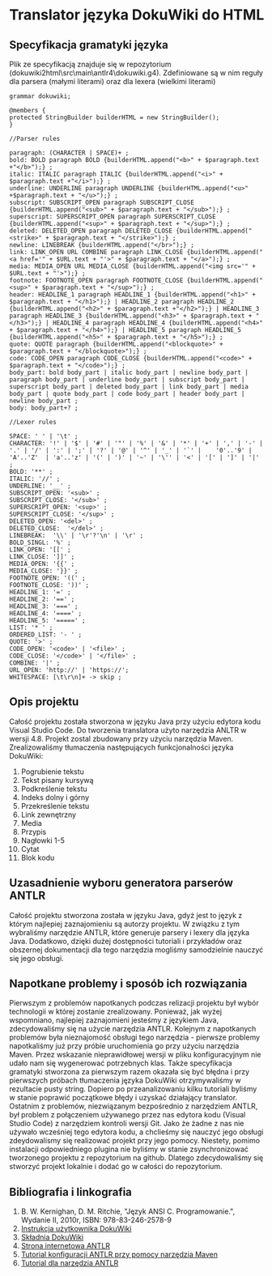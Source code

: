# Translator języka DokuWiki do HTML

## Specyfikacja gramatyki języka
Plik ze specyfikacją znajduje się w repozytorium (dokuwiki2html\src\main\antlr4\dokuwiki.g4). Zdefiniowane są w nim reguły dla parsera (małymi literami) oraz dla lexera (wielkimi literami)

```
grammar dokuwiki;

@members {
protected StringBuilder builderHTML = new StringBuilder();
}

//Parser rules

paragraph: (CHARACTER | SPACE)+ ;
bold: BOLD paragraph BOLD {builderHTML.append("<b>" + $paragraph.text +"</b>");} ;
italic:	ITALIC paragraph ITALIC {builderHTML.append("<i>" + $paragraph.text +"</i>");} ;
underline: UNDERLINE paragraph UNDERLINE {builderHTML.append("<u>" +$paragraph.text + "</u>");} ;
subscript: SUBSCRIPT_OPEN paragraph SUBSCRIPT_CLOSE {builderHTML.append("<sub>" + $paragraph.text + "</sub>");} ;
superscript: SUPERSCRIPT_OPEN paragraph SUPERSCRIPT_CLOSE {builderHTML.append("<sup>" + $paragraph.text + "</sup>");} ;
deleted: DELETED_OPEN paragraph DELETED_CLOSE {builderHTML.append("<strike>" + $paragraph.text + "</strike>");} ;
newline: LINEBREAK {builderHTML.append("</br>");} ;
link: LINK_OPEN URL COMBINE paragraph LINK_CLOSE {builderHTML.append("<a href='" + $URL.text + "'>" + $paragraph.text + "</a>");} ;
media: MEDIA_OPEN URL MEDIA_CLOSE {builderHTML.append("<img src='" + $URL.text + "'>");} ;
footnote: FOOTNOTE_OPEN paragraph FOOTNOTE_CLOSE {builderHTML.append("<sup>" + $paragraph.text + "</sup>");} ;
header:	HEADLINE_1 paragraph HEADLINE_1 {builderHTML.append("<h1>" + $paragraph.text + "</h1>");} | HEADLINE_2 paragraph HEADLINE_2 {builderHTML.append("<h2>" + $paragraph.text +"</h2>");} | HEADLINE_3 paragraph HEADLINE_3 {builderHTML.append("<h3>" + $paragraph.text + "</h3>");} | HEADLINE_4 paragraph HEADLINE_4 {builderHTML.append("<h4>" + $paragraph.text + "</h4>");} | HEADLINE_5 paragraph HEADLINE_5 {builderHTML.append("<h5>" + $paragraph.text + "</h5>");} ;		
quote: QUOTE paragraph {builderHTML.append("<blockquote>" + $paragraph.text + "</blockquote>");} ;
code: CODE_OPEN paragraph CODE_CLOSE {builderHTML.append("<code>" + $paragraph.text + "</code>");} ;
body_part: bold body_part | italic body_part | newline body_part | paragraph body_part | underline body_part | subscript body_part | superscript body_part | deleted body_part | link body_part | media body_part | quote body_part | code body_part | header body_part | newline body_part ;
body: body_part+? ;

//Lexer rules

SPACE: ' ' | '\t' ;
CHARACTER: '!' | '$' | '#' | '"' | '%' | '&' | '*' | '+' | ',' | '-' | '.' | '/' | ':' | ';' | '?' | '@' | '^' | '_' | '`' |    '0'..'9' | 'A'..'Z'  | 'a'..'z' | '(' | ')' | '~' | '\'' | '<' | '[' | ']' | '|' ;
BOLD: '**' ;
ITALIC: '//' ;
UNDERLINE: '__' ;
SUBSCRIPT_OPEN:	'<sub>' ;
SUBSCRIPT_CLOSE: '</sub>' ;
SUPERSCRIPT_OPEN: '<sup>' ;
SUPERSCRIPT_CLOSE: '</sup>' ;
DELETED_OPEN: '<del>' ;
DELETED_CLOSE:	'</del>' ;
LINEBREAK:  '\\' | '\r'?'\n' | '\r' ;
BOLD_SINGL: '%' ;
LINK_OPEN: '[[' ;
LINK_CLOSE: ']]' ;
MEDIA_OPEN:	'{{' ;
MEDIA_CLOSE: '}}' ;
FOOTNOTE_OPEN: '((' ;
FOOTNOTE_CLOSE:	'))' ;
HEADLINE_1:	'=' ;
HEADLINE_2:	'==' ;
HEADLINE_3:	'===' ;
HEADLINE_4:	'====' ;
HEADLINE_5:	'=====' ;
LIST: '* ' ;
ORDERED_LIST: '- ' ;
QUOTE: '>' ;
CODE_OPEN: '<code>' | '<file>' ;
CODE_CLOSE:	'</code>' | '</file>' ;
COMBINE: '|' ;
URL_OPEN: 'http://' | 'https://';
WHITESPACE:	[\t\r\n]+ -> skip ;	
```

## Opis projektu
Całość projektu została stworzona w języku Java przy użyciu edytora kodu Visual Studio Code. Do tworzenia translatora użyto narzędzia ANLTR w wersji 4.8. Projekt zostal zbudowany przy użyciu narzędzia Maven. Zrealizowaliśmy tłumaczenia następujących funkcjonalności języka DokuWiki:
1. Pogrubienie tekstu
2. Tekst pisany kursywą
3. Podkreślenie tekstu
4. Indeks dolny i górny
5. Przekreślenie tekstu
6. Link zewnętrzny
7. Media
8. Przypis
9. Nagłowki 1-5
10. Cytat
11. Blok kodu

## Uzasadnienie wyboru generatora parserów ANTLR
Całość projektu stworzona została w języku Java, gdyż jest to język z którym najlepiej zaznajomieniu są autorzy projektu. W związku z tym wybraliśmy narzędzie ANTLR, które generuje parsery i lexery dla języka Java. Dodatkowo, dzięki dużej dostępności tutoriali i przykładów oraz obszernej dokumentacji dla tego narzędzia mogliśmy samodzielnie nauczyć się jego obsługi.

## Napotkane problemy i sposób ich rozwiązania
Pierwszym z problemów napotkanych podczas relizacji projektu był wybór technologii w której zostanie zrealizowany. Ponieważ, jak wyżej wspomniano, najlepiej zaznajomieni jesteśmy z językiem Java, zdecydowaliśmy się na użycie narzędzia ANTLR. 
Kolejnym z napotkanych problemów była nieznajomość obsługi tego narzędzia - pierwsze problemy napotkaliśmy już przy próbie uruchomienia go przy użyciu narzędzia Maven. Przez wskazanie nieprawidłowej wersji w pliku konfiguracyjnym nie udało nam się wygenerować potrzebnych klas. Także specyfikacja gramatyki stworzona za pierwszym razem okazała się być błędna i przy pierwszych próbach tłumaczenia języka DokuWiki otrzymywaliśmy w rezultacie pusty string. Dopiero po przeanalizowaniu kilku tutoriali byliśmy w stanie poprawić początkowe błędy i uzyskać działający translator. 
Ostatnim z problemów, niezwiązanym bezpośrednio z narzędziem ANTLR, był problem z połączeniem używanego przez nas edytora kodu (Visual Studio Code) z narzędziem kontroli wersji Git. Jako że żadne z nas nie używało wcześniej tego edytora kodu, a chclieśmy się nauczyć jego obsługi zdeydowalismy się realizować projekt przy jego pomocy. Niestety, pomimo instalacji odpowiedniego plugina nie byliśmy w stanie zsynchronizować tworzonego projektu z repozytorium na github. Dlatego zdecydowaliśmy się stworzyć projekt lokalnie i dodać go w całości do repozytorium.

## Bibliografia i linkografia
1. B. W. Kernighan, D. M. Ritchie, "Język ANSI C. Programowanie.", Wydanie II, 2010r, ISBN: 978-83-246-2578-9
2. [Instrukcja użytkownika DokuWiki](https://www.dokuwiki.org/manual)
3. [Składnia DokuWiki](https://www.dokuwiki.org/wiki:syntax)
4. [Strona internetowa ANTLR](https://www.antlr.org/)
5. [Tutorial konfiguracji ANTLR przy pomocy narzędzia Maven](https://alexecollins.com/antlr4-and-maven-tutorial/)
6. [Tutorial dla narzędzia ANTLR](https://tomassetti.me/antlr-mega-tutorial)
